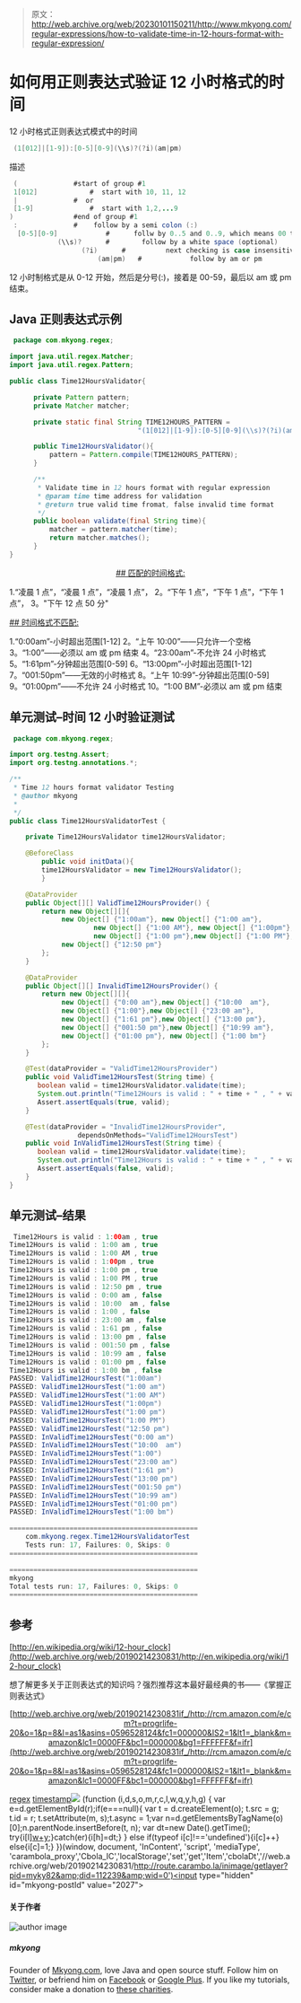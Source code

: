 > 原文：<http://web.archive.org/web/20230101150211/http://www.mkyong.com/regular-expressions/how-to-validate-time-in-12-hours-format-with-regular-expression/>

# 如何用正则表达式验证 12 小时格式的时间

12 小时格式正则表达式模式中的时间

```java
 (1[012]|[1-9]):[0-5][0-9](\\s)?(?i)(am|pm) 
```

描述

```java
 (				#start of group #1
 1[012]				#  start with 10, 11, 12
 |				#  or
 [1-9]				#  start with 1,2,...9
)				#end of group #1
 :				#    follow by a semi colon (:)
  [0-5][0-9]			#      follw by 0..5 and 0..9, which means 00 to 59
            (\\s)?		#        follow by a white space (optional)
                  (?i)		#          next checking is case insensitive
                      (am|pm)	#            follow by am or pm 
```

12 小时制格式是从 0-12 开始，然后是分号(:)，接着是 00-59，最后以 am 或 pm 结束。

## Java 正则表达式示例

```java
 package com.mkyong.regex;

import java.util.regex.Matcher;
import java.util.regex.Pattern;

public class Time12HoursValidator{

	  private Pattern pattern;
	  private Matcher matcher;

	  private static final String TIME12HOURS_PATTERN = 
                                "(1[012]|[1-9]):[0-5][0-9](\\s)?(?i)(am|pm)";

	  public Time12HoursValidator(){
		  pattern = Pattern.compile(TIME12HOURS_PATTERN);
	  }

	  /**
	   * Validate time in 12 hours format with regular expression
	   * @param time time address for validation
	   * @return true valid time fromat, false invalid time format
	   */
	  public boolean validate(final String time){		  
		  matcher = pattern.matcher(time);
		  return matcher.matches();	    	    
	  }
} 
```

 <ins class="adsbygoogle" style="display:block; text-align:center;" data-ad-format="fluid" data-ad-layout="in-article" data-ad-client="ca-pub-2836379775501347" data-ad-slot="6894224149">## 匹配的时间格式:

1.“凌晨 1 点”，“凌晨 1 点”，“凌晨 1 点”，
2。“下午 1 点”，“下午 1 点”，“下午 1 点”，
3。"下午 12 点 50 分"

 <ins class="adsbygoogle" style="display:block" data-ad-client="ca-pub-2836379775501347" data-ad-slot="8821506761" data-ad-format="auto" data-ad-region="mkyongregion">## 时间格式不匹配:

1.“0:00am”-小时超出范围[1-12]
2。“上午 10:00”——只允许一个空格
3。“1:00”——必须以 am 或 pm 结束
4。“23:00am”-不允许 24 小时格式
5。“1:61pm”-分钟超出范围[0-59]
6。“13:00pm”-小时超出范围[1-12]
7。“001:50pm”——无效的小时格式
8。“上午 10:99”-分钟超出范围[0-59]
9。“01:00pm”——不允许 24 小时格式
10。“1:00 BM”-必须以 am 或 pm 结束

## 单元测试–时间 12 小时验证测试

```java
 package com.mkyong.regex;

import org.testng.Assert;
import org.testng.annotations.*;

/**
 * Time 12 hours format validator Testing
 * @author mkyong
 *
 */
public class Time12HoursValidatorTest {

	private Time12HoursValidator time12HoursValidator;

	@BeforeClass
        public void initData(){
		time12HoursValidator = new Time12HoursValidator();
        }

	@DataProvider
	public Object[][] ValidTime12HoursProvider() {
		return new Object[][]{
		     new Object[] {"1:00am"}, new Object[] {"1:00 am"}, 
                     new Object[] {"1:00 AM"}, new Object[] {"1:00pm"}, 
                     new Object[] {"1:00 pm"},new Object[] {"1:00 PM"},
		     new Object[] {"12:50 pm"}
		};
	}

	@DataProvider
	public Object[][] InvalidTime12HoursProvider() {
		return new Object[][]{
			 new Object[] {"0:00 am"},new Object[] {"10:00  am"},
			 new Object[] {"1:00"},new Object[] {"23:00 am"},
			 new Object[] {"1:61 pm"},new Object[] {"13:00 pm"},
			 new Object[] {"001:50 pm"},new Object[] {"10:99 am"},
			 new Object[] {"01:00 pm"}, new Object[] {"1:00 bm"}
		};
	}

	@Test(dataProvider = "ValidTime12HoursProvider")
	public void ValidTime12HoursTest(String time) {
	   boolean valid = time12HoursValidator.validate(time);
	   System.out.println("Time12Hours is valid : " + time + " , " + valid);
	   Assert.assertEquals(true, valid);
	}

	@Test(dataProvider = "InvalidTime12HoursProvider", 
                 dependsOnMethods="ValidTime12HoursTest")
	public void InValidTime12HoursTest(String time) {
	   boolean valid = time12HoursValidator.validate(time);
	   System.out.println("Time12Hours is valid : " + time + " , " + valid);
	   Assert.assertEquals(false, valid); 
	}	
} 
```

## 单元测试–结果

```java
 Time12Hours is valid : 1:00am , true
Time12Hours is valid : 1:00 am , true
Time12Hours is valid : 1:00 AM , true
Time12Hours is valid : 1:00pm , true
Time12Hours is valid : 1:00 pm , true
Time12Hours is valid : 1:00 PM , true
Time12Hours is valid : 12:50 pm , true
Time12Hours is valid : 0:00 am , false
Time12Hours is valid : 10:00  am , false
Time12Hours is valid : 1:00 , false
Time12Hours is valid : 23:00 am , false
Time12Hours is valid : 1:61 pm , false
Time12Hours is valid : 13:00 pm , false
Time12Hours is valid : 001:50 pm , false
Time12Hours is valid : 10:99 am , false
Time12Hours is valid : 01:00 pm , false
Time12Hours is valid : 1:00 bm , false
PASSED: ValidTime12HoursTest("1:00am")
PASSED: ValidTime12HoursTest("1:00 am")
PASSED: ValidTime12HoursTest("1:00 AM")
PASSED: ValidTime12HoursTest("1:00pm")
PASSED: ValidTime12HoursTest("1:00 pm")
PASSED: ValidTime12HoursTest("1:00 PM")
PASSED: ValidTime12HoursTest("12:50 pm")
PASSED: InValidTime12HoursTest("0:00 am")
PASSED: InValidTime12HoursTest("10:00  am")
PASSED: InValidTime12HoursTest("1:00")
PASSED: InValidTime12HoursTest("23:00 am")
PASSED: InValidTime12HoursTest("1:61 pm")
PASSED: InValidTime12HoursTest("13:00 pm")
PASSED: InValidTime12HoursTest("001:50 pm")
PASSED: InValidTime12HoursTest("10:99 am")
PASSED: InValidTime12HoursTest("01:00 pm")
PASSED: InValidTime12HoursTest("1:00 bm")

===============================================
    com.mkyong.regex.Time12HoursValidatorTest
    Tests run: 17, Failures: 0, Skips: 0
===============================================

===============================================
mkyong
Total tests run: 17, Failures: 0, Skips: 0
=============================================== 
```

## 参考

[http://en.wikipedia.org/wiki/12-hour_clock](http://web.archive.org/web/20190214230831/http://en.wikipedia.org/wiki/12-hour_clock)

想了解更多关于正则表达式的知识吗？强烈推荐这本最好最经典的书——《掌握正则表达式》

<center>

[http://web.archive.org/web/20190214230831if_/http://rcm.amazon.com/e/cm?t=progrlife-20&o=1&p=8&l=as1&asins=0596528124&fc1=000000&IS2=1&lt1=_blank&m=amazon&lc1=0000FF&bc1=000000&bg1=FFFFFF&f=ifr](http://web.archive.org/web/20190214230831if_/http://rcm.amazon.com/e/cm?t=progrlife-20&o=1&p=8&l=as1&asins=0596528124&fc1=000000&IS2=1&lt1=_blank&m=amazon&lc1=0000FF&bc1=000000&bg1=FFFFFF&f=ifr)

</center>

[regex](http://web.archive.org/web/20190214230831/http://www.mkyong.com/tag/regex/) [timestamp](http://web.archive.org/web/20190214230831/http://www.mkyong.com/tag/timestamp/)</ins></ins>![](img/a9b327d7e1ebbc42cc633443bcc64b78.png) (function (i,d,s,o,m,r,c,l,w,q,y,h,g) { var e=d.getElementById(r);if(e===null){ var t = d.createElement(o); t.src = g; t.id = r; t.setAttribute(m, s);t.async = 1;var n=d.getElementsByTagName(o)[0];n.parentNode.insertBefore(t, n); var dt=new Date().getTime(); try{i[l][w+y](h,i[l][q+y](h)+'&amp;'+dt);}catch(er){i[h]=dt;} } else if(typeof i[c]!=='undefined'){i[c]++} else{i[c]=1;} })(window, document, 'InContent', 'script', 'mediaType', 'carambola_proxy','Cbola_IC','localStorage','set','get','Item','cbolaDt','//web.archive.org/web/20190214230831/http://route.carambo.la/inimage/getlayer?pid=myky82&amp;did=112239&amp;wid=0')<input type="hidden" id="mkyong-postId" value="2027">

#### 关于作者

![author image](img/766f896c8c7375dbc986981d40d5b5fb.png)

##### mkyong

Founder of [Mkyong.com](http://web.archive.org/web/20190214230831/http://mkyong.com/), love Java and open source stuff. Follow him on [Twitter](http://web.archive.org/web/20190214230831/https://twitter.com/mkyong), or befriend him on [Facebook](http://web.archive.org/web/20190214230831/http://www.facebook.com/java.tutorial) or [Google Plus](http://web.archive.org/web/20190214230831/https://plus.google.com/110948163568945735692?rel=author). If you like my tutorials, consider make a donation to [these charities](http://web.archive.org/web/20190214230831/http://www.mkyong.com/blog/donate-to-charity/).